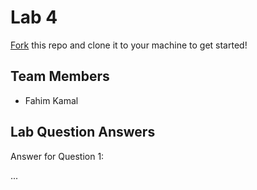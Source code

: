 # Lab 4
[Fork](https://docs.github.com/en/get-started/quickstart/fork-a-repo) this repo and clone it to your machine to get started!

## Team Members
- Fahim Kamal

## Lab Question Answers

Answer for Question 1: 

...